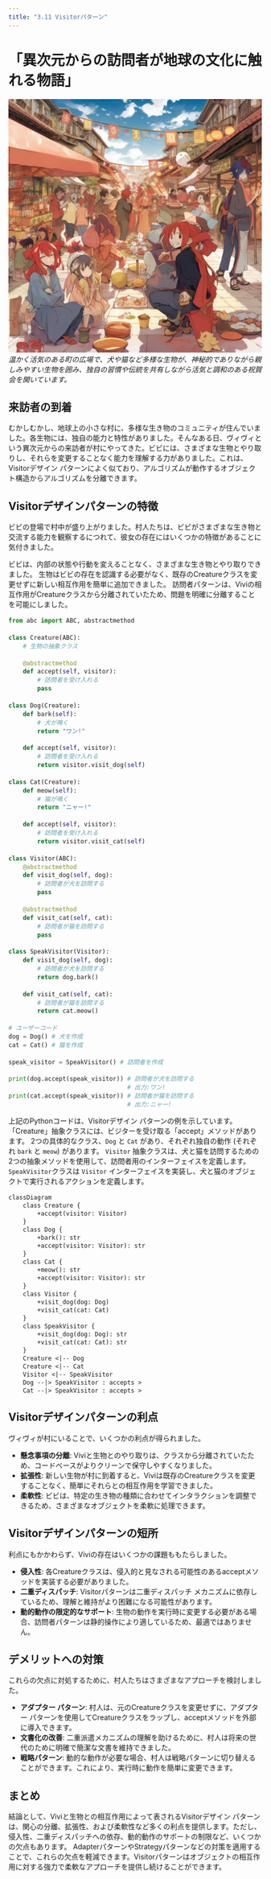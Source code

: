 ```yaml
---
title: "3.11 Visitorパターン"
---
```


# 「異次元からの訪問者が地球の文化に触れる物語」

![](/images/20230327_gof/Anime._In_a_warm_and_lively_town_square_a_diverse_group.jpg)
*温かく活気のある町の広場で、犬や猫など多様な生物が、神秘的でありながら親しみやすい生物を囲み、独自の習慣や伝統を共有しながら活気と調和のある祝賀会を開いています。*

## 来訪者の到着
むかしむかし、地球上の小さな村に、多様な生き物のコミュニティが住んでいました。各生物には、独自の能力と特性がありました。そんなある日、ヴィヴィという異次元からの来訪者が村にやってきた。ビビには、さまざまな生物とやり取りし、それらを変更することなく能力を理解する力がありました。これは、Visitorデザイン パターンによく似ており、アルゴリズムが動作するオブジェクト構造からアルゴリズムを分離できます。

## Visitorデザインパターンの特徴
ビビの登場で村中が盛り上がりました。村人たちは、ビビがさまざまな生き物と交流する能力を観察するにつれて、彼女の存在にはいくつかの特徴があることに気付きました。

ビビは、内部の状態や行動を変えることなく、さまざまな生き物とやり取りできました。
生物はビビの存在を認識する必要がなく、既存のCreatureクラスを変更せずに新しい相互作用を簡単に追加できました。
訪問者パターンは、Viviの相互作用がCreatureクラスから分離されていたため、問題を明確に分離することを可能にしました。

```python
from abc import ABC, abstractmethod

class Creature(ABC):
    # 生物の抽象クラス

    @abstractmethod
    def accept(self, visitor):
        # 訪問者を受け入れる
        pass

class Dog(Creature):
    def bark(self):
        # 犬が鳴く
        return "ワン!"

    def accept(self, visitor):
        # 訪問者を受け入れる
        return visitor.visit_dog(self)

class Cat(Creature):
    def meow(self):
        # 猫が鳴く
        return "ニャー!"

    def accept(self, visitor):
        # 訪問者を受け入れる
        return visitor.visit_cat(self)

class Visitor(ABC):
    @abstractmethod
    def visit_dog(self, dog):
        # 訪問者が犬を訪問する
        pass

    @abstractmethod
    def visit_cat(self, cat):
        # 訪問者が猫を訪問する
        pass

class SpeakVisitor(Visitor):
    def visit_dog(self, dog):
        # 訪問者が犬を訪問する
        return dog.bark()

    def visit_cat(self, cat):
        # 訪問者が猫を訪問する
        return cat.meow()

# ユーザーコード
dog = Dog() # 犬を作成
cat = Cat() # 猫を作成

speak_visitor = SpeakVisitor() # 訪問者を作成

print(dog.accept(speak_visitor)) # 訪問者が犬を訪問する
                                 # 出力:ワン!
print(cat.accept(speak_visitor)) # 訪問者が猫を訪問する
                                 # 出力:ニャー!

```

上記のPythonコードは、Visitorデザイン パターンの例を示しています。「Creature」抽象クラスには、ビジターを受け取る「accept」メソッドがあります。 2つの具体的なクラス、`Dog` と `Cat` があり、それぞれ独自の動作 (それぞれ `bark` と `meow`) があります。 `Visitor` 抽象クラスは、犬と猫を訪問するための2つの抽象メソッドを使用して、訪問者用のインターフェイスを定義します。 `SpeakVisitor`クラスは `Visitor` インターフェイスを実装し、犬と猫のオブジェクトで実行されるアクションを定義します。


```mermaid
classDiagram
    class Creature {
        +accept(visitor: Visitor)
    }
    class Dog {
        +bark(): str
        +accept(visitor: Visitor): str
    }
    class Cat {
        +meow(): str
        +accept(visitor: Visitor): str
    }
    class Visitor {
        +visit_dog(dog: Dog)
        +visit_cat(cat: Cat)
    }
    class SpeakVisitor {
        +visit_dog(dog: Dog): str
        +visit_cat(cat: Cat): str
    }
    Creature <|-- Dog
    Creature <|-- Cat
    Visitor <|-- SpeakVisitor
    Dog --|> SpeakVisitor : accepts >
    Cat --|> SpeakVisitor : accepts >
```


## Visitorデザインパターンの利点

ヴィヴィが村にいることで、いくつかの利点が得られました。

- **懸念事項の分離**: Viviと生物とのやり取りは、クラスから分離されていたため、コードベースがよりクリーンで保守しやすくなりました。
- **拡張性**: 新しい生物が村に到着すると、Viviは既存のCreatureクラスを変更することなく、簡単にそれらとの相互作用を学習できました。
- **柔軟性**: ビビは、特定の生き物の種類に合わせてインタラクションを調整できるため、さまざまなオブジェクトを柔軟に処理できます。

## Visitorデザインパターンの短所
利点にもかかわらず、Viviの存在はいくつかの課題ももたらしました。

- **侵入性**: 各Creatureクラスは、侵入的と見なされる可能性のあるacceptメソッドを実装する必要がありました。
- **二重ディスパッチ**: Visitorパターンは二重ディスパッチ メカニズムに依存しているため、理解と維持がより困難になる可能性があります。
- **動的動作の限定的なサポート**: 生物の動作を実行時に変更する必要がある場合、訪問者パターンは静的操作により適しているため、最適ではありません。

## デメリットへの対策
これらの欠点に対処するために、村人たちはさまざまなアプローチを検討しました。

- **アダプター パターン**: 村人は、元のCreatureクラスを変更せずに、アダプター パターンを使用してCreatureクラスをラップし、acceptメソッドを外部に導入できます。
- **文書化の改善**: 二重派遣メカニズムの理解を助けるために、村人は将来の世代のために明確で簡潔な文書を維持できました。
- **戦略パターン**: 動的な動作が必要な場合、村人は戦略パターンに切り替えることができます。これにより、実行時に動作を簡単に変更できます。

## まとめ
結論として、Viviと生物との相互作用によって表されるVisitorデザイン パターンは、関心の分離、拡張性、および柔軟性など多くの利点を提供します。ただし、侵入性、二重ディスパッチへの依存、動的動作のサポートの制限など、いくつかの欠点もあります。 AdapterパターンやStrategyパターンなどの対策を適用することで、これらの欠点を軽減できます。Visitorパターンはオブジェクトの相互作用に対する強力で柔軟なアプローチを提供し続けることができます。

